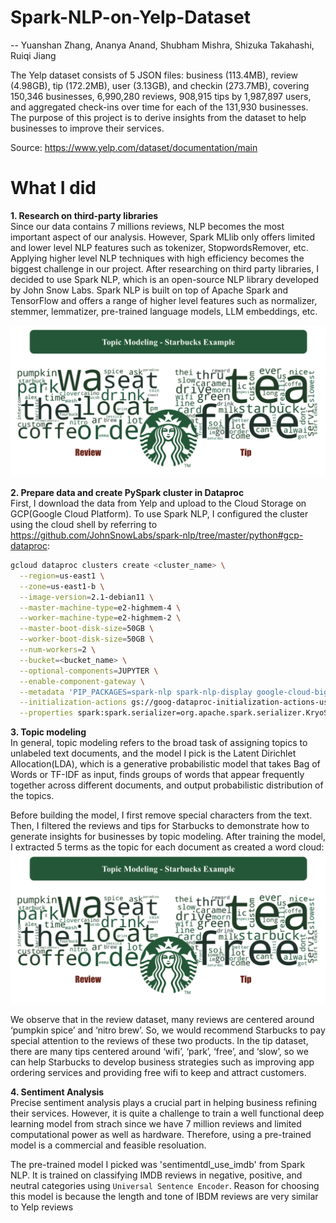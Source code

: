 # Spark-NLP-on-Yelp-Dataset
-- Yuanshan Zhang, Ananya Anand, Shubham Mishra, Shizuka Takahashi, Ruiqi Jiang

The Yelp dataset consists of 5 JSON files: business (113.4MB), review (4.98GB), tip (172.2MB), user (3.13GB), and checkin (273.7MB), covering 150,346 businesses, 6,990,280 reviews, 908,915 tips by 1,987,897 users, and aggregated check-ins over time for each of the 131,930 businesses. The purpose of this project is to derive insights from the dataset to help businesses to improve their services.

Source: https://www.yelp.com/dataset/documentation/main

# What I did
**1. Research on third-party libraries**\
Since our data contains 7 millions reviews, NLP becomes the most important aspect of our analysis. However, Spark MLlib only offers limited and lower level NLP features such as tokenizer, StopwordsRemover, etc. Applying higher level NLP techniques with high efficiency becomes the biggest challenge in our project. After researching on third party libraries, I decided to use Spark NLP, which is an open-source NLP library developed by John Snow Labs. Spark NLP is built on top of Apache Spark and TensorFlow and offers a range of higher level features such as normalizer, stemmer, lemmatizer, pre-trained language models, LLM embeddings, etc.

![示例图片](images/topic_modeling.png)

**2. Prepare data and create PySpark cluster in Dataproc**\
First, I download the data from Yelp and upload to the Cloud Storage on GCP(Google Cloud Platform). To use Spark NLP, I configured the cluster using the cloud shell by referring to https://github.com/JohnSnowLabs/spark-nlp/tree/master/python#gcp-dataproc:
```bash
gcloud dataproc clusters create <cluster_name> \
  --region=us-east1 \
  --zone=us-east1-b \
  --image-version=2.1-debian11 \
  --master-machine-type=e2-highmem-4 \
  --worker-machine-type=e2-highmem-2 \
  --master-boot-disk-size=50GB \
  --worker-boot-disk-size=50GB \
  --num-workers=2 \
  --bucket=<bucket_name> \
  --optional-components=JUPYTER \
  --enable-component-gateway \
  --metadata 'PIP_PACKAGES=spark-nlp spark-nlp-display google-cloud-bigquery google-cloud-storage' \
  --initialization-actions gs://goog-dataproc-initialization-actions-us-east1/python/pip-install.sh \
  --properties spark:spark.serializer=org.apache.spark.serializer.KryoSerializer,spark:spark.driver.maxResultSize=0,spark:spark.kryoserializer.buffer.max=2000M,spark:spark.jars.packages=com.johnsnowlabs.nlp:spark-nlp_2.12:5.3.3
```

**3. Topic modeling**\
In general, topic modeling refers to the broad task of assigning topics to unlabeled text documents, and the model I pick is the Latent Dirichlet Allocation(LDA), which is a generative probabilistic model that takes Bag of Words or TF-IDF as input, finds groups of words that appear frequently together across different documents, and output probabilistic distribution of the topics.

Before building the model, I first remove special characters from the text. Then, I filtered the reviews and tips for Starbucks to demonstrate how to generate insights for businesses by topic modeling. After training the model, I extracted 5 terms as the topic for each document as created a word cloud: 
![示例图片](images/topic_modeling.png)

We observe that in the review dataset, many reviews are centered around ‘pumpkin spice’ and ‘nitro brew’. So, we would recommend Starbucks to pay special attention to the reviews of these two products. In the tip dataset, there are many tips centered around ‘wifi’, ‘park’, ‘free’, and ‘slow’, so we can help Starbucks to develop business strategies such as improving app ordering services and providing free wifi to keep and attract customers.

**4. Sentiment Analysis**\
Precise sentiment analysis plays a crucial part in helping business refining their services. However, it is quite a challenge to train a well functional deep learning model from strach since we have 7 million reviews and limited computational power as well as hardware. Therefore, using a pre-trained model is a commercial and feasible resoluation.

The pre-trained model I picked was 'sentimentdl_use_imdb' from Spark NLP. It is trained on classifying IMDB reviews in negative, positive, and neutral categories using `Universal Sentence Encoder`. Reason for choosing this model is because the length and tone of IBDM reviews are very similar to Yelp reviews
